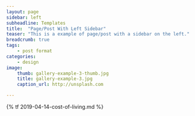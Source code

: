 ```yaml
---
layout: page
sidebar: left
subheadline: Templates
title:  "Page/Post With Left Sidebar"
teaser: "This is a example of page/post with a sidebar on the left."
breadcrumb: true
tags:
    - post format
categories:
    - design
image:
    thumb: gallery-example-3-thumb.jpg
    title: gallery-example-3.jpg
    caption_url: http://unsplash.com

---
```


{% tf 2019-04-14-cost-of-living.md %}